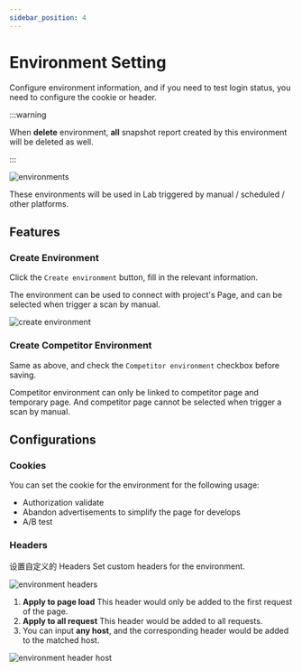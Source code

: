 ```yaml
---
sidebar_position: 4
---
```


# Environment Setting

Configure environment information, and if you need to test login status, you need to configure the cookie or header.

:::warning

When **delete** environment, **all** snapshot report created by this environment will be deleted as well.

:::

![environments](/settings/environments.png)

These environments will be used in Lab triggered by manual / scheduled / other platforms.

## Features

### Create Environment

Click the `Create environment` button, fill in the relevant information.

The environment can be used to connect with project's Page, and can be selected when trigger a scan by manual.

![create environment](/settings/create-environment.png)

### Create Competitor Environment

Same as above, and check the `Competitor environment` checkbox before saving.

Competitor environment can only be linked to competitor page and temporary page. And competitor page cannot be selected when trigger a scan by manual.

## Configurations

### Cookies

You can set the cookie for the environment for the following usage:

- Authorization validate
- Abandon advertisements to simplify the page for develops
- A/B test

### Headers

设置自定义的 Headers
Set custom headers for the environment.

![environment headers](/settings/environment-headers.png)

1. **Apply to page load** This header would only be added to the first request of the page.
2. **Apply to all request** This header would be added to all requests.
3. You can input **any host**, and the corresponding header would be added to the matched host.

![environment header host](/settings/environment-header-host.png)
